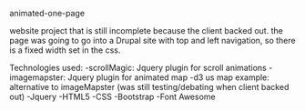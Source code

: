  animated-one-page

website project that is still incomplete because the client backed out. the page was going to go into a Drupal site with top and left navigation, so there is a fixed width set in the css.

Technologies used:
-scrollMagic: Jquery plugin for scroll animations
-imagemapster: Jquery plugin for animated map 
-d3 us map example: alternative to imageMapster (was still testing/debating when client backed out)
-Jquery
-HTML5
-CSS
-Bootstrap
-Font Awesome

